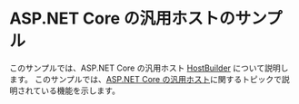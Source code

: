 # <a name="aspnet-core-generic-host-sample"></a>ASP.NET Core の汎用ホストのサンプル

このサンプルでは、ASP.NET Core の汎用ホスト [HostBuilder](https://docs.microsoft.com/dotnet/api/microsoft.extensions.hosting.ihostedservice) について説明します。 このサンプルでは、[ASP.NET Core の汎用ホスト](https://docs.microsoft.com/aspnet/core/fundamentals/host/generic-host)に関するトピックで説明されている機能を示します。
